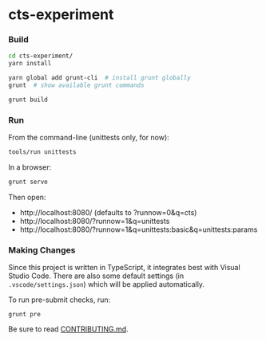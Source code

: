 # cts-experiment

### Build

```sh
cd cts-experiment/
yarn install

yarn global add grunt-cli  # install grunt globally
grunt  # show available grunt commands

grunt build
```

### Run

From the command-line (unittests only, for now):

```sh
tools/run unittests
```

In a browser:

```sh
grunt serve
```

Then open:

* http://localhost:8080/ (defaults to ?runnow=0&q=cts)
* http://localhost:8080/?runnow=1&q=unittests
* http://localhost:8080/?runnow=1&q=unittests:basic&q=unittests:params

### Making Changes

Since this project is written in TypeScript, it integrates best with Visual
Studio Code. There are also some default settings (in `.vscode/settings.json`)
which will be applied automatically.

To run pre-submit checks, run:

```
grunt pre
```

Be sure to read [CONTRIBUTING.md](CONTRIBUTING.md).
